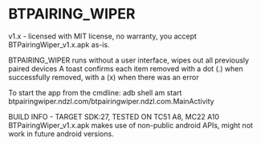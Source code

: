 # BTPAIRING_WIPER

v1.x - licensed with MIT license, no warranty, you accept BTPairingWiper_v1.x.apk as-is.

BTPAIRING_WIPER runs without a user interface, wipes out all previously paired devices
A toast confirms each item removed with a dot (.) when successfully removed, with a (x) when there was an error

To start the app from the cmdline:
adb shell am start btpairingwiper.ndzl.com/btpairingwiper.ndzl.com.MainActivity

BUILD INFO - TARGET SDK:27, TESTED ON TC51 A8, MC22 A10
BTPairingWiper_v1.x.apk makes use of non-public android APIs, might not work in future android versions.
